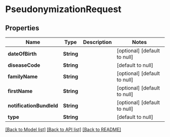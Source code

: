 # PseudonymizationRequest
## Properties

| Name | Type | Description | Notes |
|------------ | ------------- | ------------- | -------------|
| **dateOfBirth** | **String** |  | [optional] [default to null] |
| **diseaseCode** | **String** |  | [default to null] |
| **familyName** | **String** |  | [optional] [default to null] |
| **firstName** | **String** |  | [optional] [default to null] |
| **notificationBundleId** | **String** |  | [optional] [default to null] |
| **type** | **String** |  | [default to null] |

[[Back to Model list]](../README.md#documentation-for-models) [[Back to API list]](../README.md#documentation-for-api-endpoints) [[Back to README]](../README.md)


